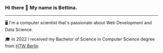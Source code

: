 ### Hi there 👋 My name is Bettina.
---

🖥️ I'm a computer scientist that's passionate about Web Development and Data Science.

🎓 In 2022 I received my Bachelor of Science in Computer Science degree from [HTW Berlin](https://www.htw-berlin.de)
